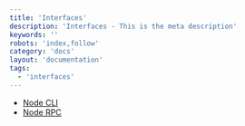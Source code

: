 ```yaml
---
title: 'Interfaces'
description: 'Interfaces - This is the meta description'
keywords: ''
robots: 'index,follow'
category: 'docs'
layout: 'documentation'
tags:
  - 'interfaces'
---
```


- [Node CLI](./nodecli)
- [Node RPC](./noderpc)
